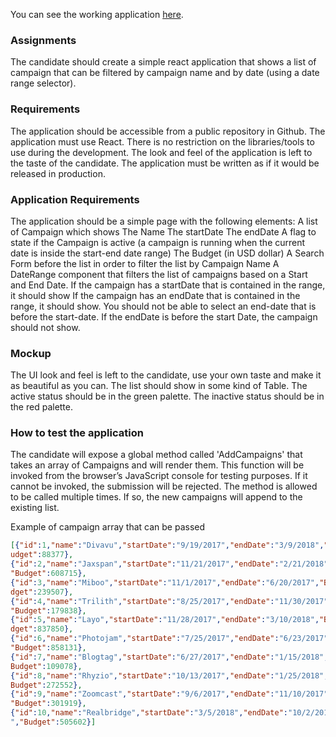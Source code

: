 You can see the working application [here](https://dimik.github.io/km-test-case/).

### Assignments

The candidate should create a simple react application that shows a list of campaign that can be filtered by campaign name and by date (using a
date range selector).

### Requirements

The application should be accessible from a public repository in Github.
The application must use React.
There is no restriction on the libraries/tools to use during the development.
The look and feel of the application is left to the taste of the candidate.
The application must be written as if it would be released in production.

### Application Requirements

The application should be a simple page with the following elements:
A list of Campaign which shows
The Name
The startDate
The endDate
A flag to state if the Campaign is active (a campaign is running when the current date is inside the start-end date range)
The Budget (in USD dollar)
A Search Form before the list in order to filter the list by Campaign Name
A DateRange component that filters the list of campaigns based on a Start and End Date.
If the campaign has a startDate that is contained in the range, it should show
If the campaign has an endDate that is contained in the range, it should show.
You should not be able to select an end-date that is before the start-date.
If the endDate is before the start Date, the campaign should not show.

### Mockup

The UI look and feel is left to the candidate, use your own taste and make it as beautiful as you can.
The list should show in some kind of Table.
The active status should be in the green palette.
The inactive status should be in the red palette.

### How to test the application

The candidate will expose a global method called &#39;AddCampaigns&#39; that takes an array of Campaigns and will render them.
This function will be invoked from the browser’s JavaScript console for testing purposes. If it cannot be invoked, the submission will be rejected.
The method is allowed to be called multiple times. If so, the new campaigns will append to the existing list.

Example of campaign array that can be passed

```json
[{"id":1,"name":"Divavu","startDate":"9/19/2017","endDate":"3/9/2018","B
udget":88377},
{"id":2,"name":"Jaxspan","startDate":"11/21/2017","endDate":"2/21/2018",
"Budget":608715},
{"id":3,"name":"Miboo","startDate":"11/1/2017","endDate":"6/20/2017","Bu
dget":239507},
{"id":4,"name":"Trilith","startDate":"8/25/2017","endDate":"11/30/2017",
"Budget":179838},
{"id":5,"name":"Layo","startDate":"11/28/2017","endDate":"3/10/2018","Bu
dget":837850},
{"id":6,"name":"Photojam","startDate":"7/25/2017","endDate":"6/23/2017",
"Budget":858131},
{"id":7,"name":"Blogtag","startDate":"6/27/2017","endDate":"1/15/2018","
Budget":109078},
{"id":8,"name":"Rhyzio","startDate":"10/13/2017","endDate":"1/25/2018","
Budget":272552},
{"id":9,"name":"Zoomcast","startDate":"9/6/2017","endDate":"11/10/2017",
"Budget":301919},
{"id":10,"name":"Realbridge","startDate":"3/5/2018","endDate":"10/2/2017
","Budget":505602}]
```
